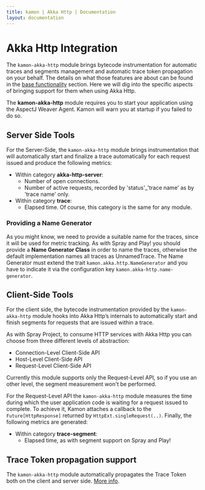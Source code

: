 ```yaml
---
title: kamon | Akka Http | Documentation
layout: documentation
---
```


Akka Http Integration
=====================

The `kamon-akka-http` module brings bytecode instrumentation for automatic traces and segments management and
automatic trace token propagation on your behalf. The details on what those features are about can be found in
the [base functionality] section. Here we will dig into the specific aspects of bringing support for them when using Akka Http.

<p class="alert alert-info">
The <b>kamon-akka-http</b> module requires you to start your application using the AspectJ Weaver Agent. Kamon will warn you
at startup if you failed to do so.
</p>

Server Side Tools
-----------------

For the Server-Side, the `kamon-akka-http` module brings instrumentation that will automatically start and finalize a trace automatically
for each request issued and produce the following metrics:

* Within category **akka-http-server**:
    * Number of open connections.
    * Number of active requests, recorded by 'status'_'trace name' as by 'trace name' only.
* Within category **trace**:
    * Elapsed time. Of course, this category is the same for any module.

### Providing a Name Generator ###

As you might know, we need to provide a suitable name for the traces, since it will be used for metric tracking. As with Spray and Play!
you should provide a **Name Generator Class** in order to name the traces, otherwise the default implementation names all traces as
UnnamedTrace. The Name Generator must extend the trait `kamon.akka.http.NameGenerator` and you have to indicate it via the configuration
key `kamon.akka-http.name-generator`.

Client-Side Tools
-----------------

For the client side, the bytecode instrumentation provided by the `kamon-akka-http` module hooks into Akka Http’s internals to automatically
start and finish segments for requests that are issued within a trace.

As with Spray Project, to consume HTTP services with Akka Http you can choose from three different levels of abstraction:
* Connection-Level Client-Side API
* Host-Level Client-Side API
* Request-Level Client-Side API

Currently this module supports only the Request-Level API, so if you use an other level, the segment measurement won't be performed.

For the Request-Level API the `kamon-akka-http` module measures the time during which the user application code is waiting for a request
issued to complete. To achieve it, Kamon attaches a callback to the `Future[HttpResponse]` returned by `HttpExt.singleRequest(..)`.
Finally, the following metrics are generated:

* Within category **trace-segment**:
    * Elapsed time, as with segment support on Spray and Play!
    
Trace Token propagation support
-----------------

The `kamon-akka-http` module automatically propagates the Trace Token both on the client and server side. [More info](http://kamon.io/integrations/web-and-http-toolkits/base-functionality/#automatically-propagate-the-trace-token).

[base functionality]: /integrations/web-and-http-toolkits/base-functionality/
